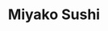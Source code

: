 ---
layout: place
title: "Miyako Sushi"
permalink: /new-york/new-york/miyako-sushi.html
stateAbbr: NY
stateName: New York
cityName: New York
place_id: ChIJg0Bl54JYwokR8k8qF8pW-eI
photos:
  - name: >-
      places/ChIJg0Bl54JYwokR8k8qF8pW-eI/photos/AeeoHcJK0_iZ0F8HpryV7usbZyILZ1msWk1e1orw9dIxkh6SCpLDxFxnNrt3RCGuy8MH1GW1li1_Vmow9MSCHE-78G6VJtampx1ybIdZZYWQ8UFCcPzuWibXu2hMUT47y5ohLSVkwXAjhRb5B8AcsSfM0PbZe6kf9Xl3hssLdBzGpMD-FrFXS4W8iqIPb2xoja_eJl0Esg2o1i7YMxJTFh_uLQtJgOtFauXcvChX03rGF4uRDDFQMl0g_yKpG1dhDMk4yhkPC5butetFuc1sMyHgjkW5D2IOi6nSZLFfNaY18JgMQmXc8fQQrOE55p9z7-stBooPnWKHJrhlrC-h-ZyYkkX4dH3HSBhVa5n7kaNUPJTD7YKxE9vDOnBk6clOxDZu8eNb9hz4HSi5MNoLTmT3pt2cTcdKMjVU7qvj1TDaI5kI7w
    widthPx: 4032
    heightPx: 1816
    authorAttributions:
      - displayName: Wade
        uri: https://maps.google.com/maps/contrib/118084873425483273122
        photoUri: >-
          https://lh3.googleusercontent.com/a-/ALV-UjVGPBfsCHg67qInmXh0_ThYQS5s1YfRN-U6QWWH04xe9Y5KUGs-pQ=s100-p-k-no-mo
    flagContentUri: >-
      https://www.google.com/local/imagery/report/?cb_client=maps_api_places.places_api&image_key=!1e10!2sCIHM0ogKEICAgIDqobuaCw&hl=en-US
    googleMapsUri: >-
      https://www.google.com/maps/place//data=!3m4!1e2!3m2!1sCIHM0ogKEICAgIDqobuaCw!2e10!4m2!3m1!1s0x89c25882e7654083:0xe2f956ca172a4ff2
  - name: >-
      places/ChIJg0Bl54JYwokR8k8qF8pW-eI/photos/AeeoHcLmhqhPbPeDJDEf7MU8Ky_0O9Kh4JC8Trx0ZU5J8tM8cOQ39xR45E62PNKRpRzfofs06tdXcl3fdm0KEvbwqookNSDuuMXvlL2OGoATh7m6VROv33DyQMxhTlbZf2OnE0ib2BatSweJ-_-PBfDTToxmFRmhACYTO5IzTeAFLHDHcJhqul4dmi4XknVK-_ga7ud-EcoKbNqpWKen2Z_2kIYQwCqMBvfKBtbwAQXRcLoeNmwRnlvh6A5yxSm11QmG-wv0NyR3lAY3Iayh1coblKEnhsGoxlhbn45D3zDYNlB1O3Pc2pdPpT9CxXq4w2uIQUpRia_aIMitp-jpWnhBYHasfXwTkX-DpZVnEhZG9LaZT4eRseKOV_xrXSEakuAKjLLcmuniHQi7Aq0_T0sWFonkSMa1i2UtpdnAoT-Ai9I2oA
    widthPx: 3264
    heightPx: 2448
    authorAttributions:
      - displayName: Norma Justin
        uri: https://maps.google.com/maps/contrib/105381790195130034957
        photoUri: >-
          https://lh3.googleusercontent.com/a-/ALV-UjXoZ8GsrRr6F0roBCBAKMqHPIVBPuThImTQVUOuBJuRZT4K7fK7Jg=s100-p-k-no-mo
    flagContentUri: >-
      https://www.google.com/local/imagery/report/?cb_client=maps_api_places.places_api&image_key=!1e10!2sCIHM0ogKEICAgIC43qjpAw&hl=en-US
    googleMapsUri: >-
      https://www.google.com/maps/place//data=!3m4!1e2!3m2!1sCIHM0ogKEICAgIC43qjpAw!2e10!4m2!3m1!1s0x89c25882e7654083:0xe2f956ca172a4ff2
  - name: >-
      places/ChIJg0Bl54JYwokR8k8qF8pW-eI/photos/AeeoHcJTFE9OCqhACZcJj-YU82_0wmlbGspaSSGmqEJL--QprJUCPKcC_RmDvMRuXoFFOoXKs-279b7Ak9SNVNFhue6ZDQC_knU340YgWahoMxPMyQ4JesUyqtpTsOTY4x_yeGs0RO1ZGasY8Jr5pvUETc0KMFRk9ElJP3QTIr-JVGr4JDrUPsdrmA8qMPnGjTyXx3H_w_Bs1eFLWCxLhHwGfP-ddMf_Rv--bbcaGjAVODDUPqYj1gIcyc0-WVpotXLxLIFCk1zlbutLNVcH0k5ByV0Fsz4XWZfpxF9vLjKwfpet8AVBIyN5W7pJ6Tux45tnNimZ2gxLVnbYFuWzv4LTxT40PEJIbxTan9Nydpb4vIcaDayvq0EhZyXuxuBw1z3tcE9SPGEABqTNnovGLpTWMATAHZdZ-uGDrMazRcqinWI
    widthPx: 2208
    heightPx: 1242
    authorAttributions:
      - displayName: Sai Preetham Basana
        uri: https://maps.google.com/maps/contrib/112565749726593957882
        photoUri: >-
          https://lh3.googleusercontent.com/a-/ALV-UjWVua7_5p9Q1QhWUDY9S6A5cuIaV7TAqGcRlaroxUljq_seanlv=s100-p-k-no-mo
    flagContentUri: >-
      https://www.google.com/local/imagery/report/?cb_client=maps_api_places.places_api&image_key=!1e10!2sCIHM0ogKEICAgMCwrIayKw&hl=en-US
    googleMapsUri: >-
      https://www.google.com/maps/place//data=!3m4!1e2!3m2!1sCIHM0ogKEICAgMCwrIayKw!2e10!4m2!3m1!1s0x89c25882e7654083:0xe2f956ca172a4ff2
  - name: >-
      places/ChIJg0Bl54JYwokR8k8qF8pW-eI/photos/AeeoHcIZZXfw_q6cmLfQ85wdvXdK1RAwJ7VcV1m-rBu8aV1mqLYTei93XzvNxgBcBpoS9Bae7LdB1aioWubYtL7W2jI-bI1-xd0whU7SrlgyqKy2duNqJZwsexZOrv5TVDL5KCTQCE9CfIaD0dJIxo_3qojrstLm-LamI6pnKOHiflm2vqbcEKEdXDBX2h1rPAXcSII1AxSpeq6dw0lcSX7RkKzl6WN8DxTsgk-AEiry2ZdzwZrTXxkz-0ROR8-SBQwfpQBv5h8jF0LnWw_npJpjb0LgndJLduWLA_NmkV9gTZJETID1hgv2Iwr0wYSpVF4arakc_KNbzbS5yakopxlJP3mt-ekAQMAUtH6KYlAZbXuYYUSmnb4enJZDIirHzmnzQD4BUTGoloIlKV1x8PoI-pJPBL2W0LmxfPVZuOU8dxamx8aZ
    widthPx: 1600
    heightPx: 1200
    authorAttributions:
      - displayName: Leo Zou
        uri: https://maps.google.com/maps/contrib/103905411015788661140
        photoUri: >-
          https://lh3.googleusercontent.com/a-/ALV-UjXvXW2noCfr0Oi_W8jRHtPfXMMxjc7qSiBZAaUP32tsUkkxOYF-=s100-p-k-no-mo
    flagContentUri: >-
      https://www.google.com/local/imagery/report/?cb_client=maps_api_places.places_api&image_key=!1e10!2sCIHM0ogKEICAgICr1vyv5gE&hl=en-US
    googleMapsUri: >-
      https://www.google.com/maps/place//data=!3m4!1e2!3m2!1sCIHM0ogKEICAgICr1vyv5gE!2e10!4m2!3m1!1s0x89c25882e7654083:0xe2f956ca172a4ff2
  - name: >-
      places/ChIJg0Bl54JYwokR8k8qF8pW-eI/photos/AeeoHcKNa3Ctm5BtbubAqbwd9fUUaEi6rCkgXUBYflIVbc4GI3ZcCWpvSBGXX2tceZxsrXnJKNiDWk8ohqyLsuC4Dr5Eb3c5V0Adb2TM4ZL8VxWeaTdUFRykIMuvDEi_RlmVv9_QDR6zqhYRgUwgT4w2JVr3dtLN0PO4wT0S2zw06hnS9_Flk7J0PBt1j1R4Y5FzFzz2gDd2fd7OloZItENa8au3THT7U4KR34lMY2-o38ubuGrn9Cb6yJNYxjrdcozAlSaaJHKfTE0BkAARjbhxwQ4DTv5BYIMwxAgLGyYeUvxwTY-qsCDDwVqOljJ0mxdpRwuYlgv-liqydZ26rbegiZaSupbEFyhHPmHz0aKcRU36Jz8EE66GILkSaH_0kYAYeb48WZ7nxZP-ZehDxtuLNmnj4QAPAsI3msDQdhMveRGj0Id2
    widthPx: 4032
    heightPx: 3024
    authorAttributions:
      - displayName: Kamera Hadnot
        uri: https://maps.google.com/maps/contrib/117182414501023052715
        photoUri: >-
          https://lh3.googleusercontent.com/a-/ALV-UjXrleZ1fuMR8jcROqVQ-TtuLnM_Qlg4sBgJJ35Cy9mi0r-TLo8m=s100-p-k-no-mo
    flagContentUri: >-
      https://www.google.com/local/imagery/report/?cb_client=maps_api_places.places_api&image_key=!1e10!2sCIHM0ogKEICAgIDrqrq-ggE&hl=en-US
    googleMapsUri: >-
      https://www.google.com/maps/place//data=!3m4!1e2!3m2!1sCIHM0ogKEICAgIDrqrq-ggE!2e10!4m2!3m1!1s0x89c25882e7654083:0xe2f956ca172a4ff2
  - name: >-
      places/ChIJg0Bl54JYwokR8k8qF8pW-eI/photos/AeeoHcLE2tM3Dsdr0bsC3XYyepDUgpC5XMDf2fu6NSwCj2NbQHyIuqzX7ObhDMb2RfRhz6WfV-WF_mTtk6NIwUP7Qv7MnMau_4dcGMfDo6vY33yFHeYCiLumvcrmh40EGMiIuq9xTyMV91gmUNikF1VCukVokixznUa1UZJRlrKMlPchrWTg9PX2gOUScVLTKyczOeo8e08-W6EDXNg8hsgnKnDFDKLAsf0IMOPZW4G8NS3lYvFSzZbTkSdDtT1Da-oEBQGQ6IYccaVPVSSjsDl6Je4Y4dRZ6hGwtdyBdOdKb_oWbYv7Ka3ZkJUtyiKDgRRg9tvkHOrt4MYXSWR-tDzThcqM9pUM8dPT0olripMn228RPkVmiIhhuqv8NHgLaP6txqdTurM1RXAWGpNI0MAgtkfUKMRdvj8q1MWSOaTgxM8FFA
    widthPx: 4128
    heightPx: 3096
    authorAttributions:
      - displayName: Norma Justin
        uri: https://maps.google.com/maps/contrib/105381790195130034957
        photoUri: >-
          https://lh3.googleusercontent.com/a-/ALV-UjXoZ8GsrRr6F0roBCBAKMqHPIVBPuThImTQVUOuBJuRZT4K7fK7Jg=s100-p-k-no-mo
    flagContentUri: >-
      https://www.google.com/local/imagery/report/?cb_client=maps_api_places.places_api&image_key=!1e10!2sCIHM0ogKEICAgID064SQOQ&hl=en-US
    googleMapsUri: >-
      https://www.google.com/maps/place//data=!3m4!1e2!3m2!1sCIHM0ogKEICAgID064SQOQ!2e10!4m2!3m1!1s0x89c25882e7654083:0xe2f956ca172a4ff2
  - name: >-
      places/ChIJg0Bl54JYwokR8k8qF8pW-eI/photos/AeeoHcLqdUmmLSirpiz3GNrPF4It47hC9rNZpgFeBYwLBGhwqehAE3dwZpaASzkNqRKLaS6jJ-VJi65B6pwDuB3JhHmPgtAgmN7z4fcgc8EbrjX3rkCOrwHad9jhgR08ShfzNkSNFrvT-hEtLCluBDxSzrjKizFtWuyMGDJfiXAE0msWVfC1nL3LM8SAAp5R3IF9BKn5KCVqczxWHjDvc0xM5ul8PPscv_aVZMn42nam8N9xVuv_d4rXp9ZlxvUU4YRiVYZHUaM2Wit3HjilIrEgFctOKqhag9HDchYY2b3S0sghqkZiT3efuoczj7JVgPRJpDSeYFxcc-OoBIXpk4jr_ScLXxsBO4mf3i9K1fPsod4YbV0UyhbFDh6bl9mW-4EidseJFQwLvS3c-NN0CXqaVB6gXqGvDBs2l13VvuX1GZk
    widthPx: 1125
    heightPx: 1500
    authorAttributions:
      - displayName: Eric Engel
        uri: https://maps.google.com/maps/contrib/116223924273053560926
        photoUri: >-
          https://lh3.googleusercontent.com/a-/ALV-UjVrWp-OqS2uraJT_XOss-CBSF5eDQMZRPXbvgtLCK1ZrxBmGP2Hig=s100-p-k-no-mo
    flagContentUri: >-
      https://www.google.com/local/imagery/report/?cb_client=maps_api_places.places_api&image_key=!1e10!2sCIHM0ogKEICAgICJ9N7uFQ&hl=en-US
    googleMapsUri: >-
      https://www.google.com/maps/place//data=!3m4!1e2!3m2!1sCIHM0ogKEICAgICJ9N7uFQ!2e10!4m2!3m1!1s0x89c25882e7654083:0xe2f956ca172a4ff2
  - name: >-
      places/ChIJg0Bl54JYwokR8k8qF8pW-eI/photos/AeeoHcJ30zbPx8n3HiKP7KdbDac3oBEhthgET1C0UoDPNySTLMz5RyEH_TDsAk-JZ_wPK0Nf1LNAEBcudiaFRJC_Va0EFq179vj0lrpF2PzcCEQgEoqb24q1oVr_o3wdYvAQaNAWTUZXxBdYm034CbzJAW8QACUg4vHnHPrHFeADCJBov0roUspl1D3UgmJ3c8n6lWemV1SrAzD9QSKSDNJSC3Ps2viAUHoZ3AVtA0MmjAK3JRW9HSPrzFhtWIaOq8_9qurOrXRWgHcjl5FkxFw-Bbn0Ku8K0AyEZ9YYV8L_CWTgSNHtH6DZdGloxfyp7KoDTpCOnk32HNc5fW_uwRNSZNefBId2dEIM3t24NeasL2TRVVAjyg8pFbX1oTT2ekhVzaBbZ-xVT3E7MHDsjNCW0wrzp8ttoqJlua27vBQhwCW1yA
    widthPx: 3024
    heightPx: 4032
    authorAttributions:
      - displayName: Treasure Hunter
        uri: https://maps.google.com/maps/contrib/105202833525646186787
        photoUri: >-
          https://lh3.googleusercontent.com/a/ACg8ocIZ9hCgVdSeQATKNd_LYLiJWCZbuImFYAPEU2gGK7RZqXePqQ=s100-p-k-no-mo
    flagContentUri: >-
      https://www.google.com/local/imagery/report/?cb_client=maps_api_places.places_api&image_key=!1e10!2sCIHM0ogKEICAgID7yNundw&hl=en-US
    googleMapsUri: >-
      https://www.google.com/maps/place//data=!3m4!1e2!3m2!1sCIHM0ogKEICAgID7yNundw!2e10!4m2!3m1!1s0x89c25882e7654083:0xe2f956ca172a4ff2
  - name: >-
      places/ChIJg0Bl54JYwokR8k8qF8pW-eI/photos/AeeoHcJ-rJ1nEKmWvK0tGEpj7UDMnnw6XhSWgophO46BayU0hMg83zLc0yUSIuJXY_qWGFwUZGuc7as2RRJG9e6b6ZhACYPX3EXq8wXkC2D_qEjw-YgK3WVIy-MRVcHxFiJZEP_DH6Y4iwqvWwPnhcEY_0h3ysMO9qYmlbOXX0cvCKCihHz-EU4mr6l4dRGThYE-yY9fhRxz_jESUlAJp_f6LIFKTqUB3dV0wIW1pNPrXlmk-sjYlKd8Zb3iCVNoNaZE6Z7ISeZBLTRsN0NNrkocsfw5BRbX1jGBqglwHEUrUgW4wNEoH14rWS9hS6jNCq99ElmXESdCrdVGOF8ZQKUDq42WVhap52kCjKYIzCCBmPoSx_mxX0PQQPm8yukw2acMA7_LYqG41wH8IWWVACr7RcGWi1UlyEVmKiadFOuO9iu3AQ
    widthPx: 3000
    heightPx: 4000
    authorAttributions:
      - displayName: Jerry Pareja
        uri: https://maps.google.com/maps/contrib/108224668841726593375
        photoUri: >-
          https://lh3.googleusercontent.com/a-/ALV-UjUhTHgLTmTIv0BeqZiCMRJQweisa_qOBXjX_Z-QvXHau846qqE=s100-p-k-no-mo
    flagContentUri: >-
      https://www.google.com/local/imagery/report/?cb_client=maps_api_places.places_api&image_key=!1e10!2sCIHM0ogKEICAgIClrZORLw&hl=en-US
    googleMapsUri: >-
      https://www.google.com/maps/place//data=!3m4!1e2!3m2!1sCIHM0ogKEICAgIClrZORLw!2e10!4m2!3m1!1s0x89c25882e7654083:0xe2f956ca172a4ff2
  - name: >-
      places/ChIJg0Bl54JYwokR8k8qF8pW-eI/photos/AeeoHcLrk4NEqp2Mpzg-6caqv2qn9g3nQAXUFSk1sTadyD2SdTvY6esX-wIKe2ZqrhreozcgM0Zjemc0acfjZ_BU6moK_QD0tKtN3TfG0DzxUkS5YdRCDjmIEwtDumEYmjAMKVp4eeKfnu6cjrLaff74pffWm2QWsq2YmsHCGMYk4oo6JDjpZH9rfLNUrHLTBRKCzjn-k9p7G3WLGGX1xx3OAESWaU_bVU_kG6Rux4g8SgTwCfMiqvl4NwsofMJ-fj4Bi-MhFxNdHzkz7UcUjhHzhTyd-4X2KIqTBZCmWXTZyyuC9xnXSDaKtYuVHKCHofFgVfiJnjNjgPCuY2k3h3xW3OaprulksGIwxzkwhjGi3wXttEa0lpkV6IX2S9EynQlHa4GekbaJuLU45zK9YOgrlXhkUlf6S7d_xdQ8NUETvP7Ch6WL
    widthPx: 4800
    heightPx: 2700
    authorAttributions:
      - displayName: Phillipo Sexsione
        uri: https://maps.google.com/maps/contrib/101990790914132231617
        photoUri: >-
          https://lh3.googleusercontent.com/a-/ALV-UjUlE3ksr_0BSeIJjyP46NNeTgXNlfMgNhx0mIO33QXaVKPP7JN-SQ=s100-p-k-no-mo
    flagContentUri: >-
      https://www.google.com/local/imagery/report/?cb_client=maps_api_places.places_api&image_key=!1e10!2sCIHM0ogKEICAgICEgc2B4wE&hl=en-US
    googleMapsUri: >-
      https://www.google.com/maps/place//data=!3m4!1e2!3m2!1sCIHM0ogKEICAgICEgc2B4wE!2e10!4m2!3m1!1s0x89c25882e7654083:0xe2f956ca172a4ff2
address: 642 Amsterdam Ave, New York, NY 10025, USA
street: 642 Amsterdam Ave
city: New York
state: NY
zip: '10025'
country: USA
neighborhood: null
latitude: '40.791138'
longitude: '-73.972750'
accessibility_options:
  wheelchairAccessibleParking: false
  wheelchairAccessibleEntrance: true
business_status: OPERATIONAL
name: Miyako Sushi
google_maps_links:
  directionsUri: >-
    https://www.google.com/maps/dir//''/data=!4m7!4m6!1m1!4e2!1m2!1m1!1s0x89c25882e7654083:0xe2f956ca172a4ff2!3e0
  placeUri: https://maps.google.com/?cid=16355198947744698354
  writeAReviewUri: >-
    https://www.google.com/maps/place//data=!4m3!3m2!1s0x89c25882e7654083:0xe2f956ca172a4ff2!12e1
  reviewsUri: >-
    https://www.google.com/maps/place//data=!4m4!3m3!1s0x89c25882e7654083:0xe2f956ca172a4ff2!9m1!1b1
  photosUri: >-
    https://www.google.com/maps/place//data=!4m3!3m2!1s0x89c25882e7654083:0xe2f956ca172a4ff2!10e5
primary_type: Japanese Restaurant
opening_hours:
  regular: null
  current: null
secondary_opening_hours:
  regular:
    weekdayDescriptions: null
    type: null
  current:
    weekdayDescriptions: null
    type: null
phone: null
price_level: null
price_range: null
rating: null
rating_count: 0
website: null
description: null
reviews: null
parking_options: null
payment_options: null
allow_dogs: null
curbside_pickup: null
delivery: null
dine_in: null
good_for_children: null
good_for_groups: null
good_for_sports: null
live_music: null
menu_for_children: null
outdoor_seating: null
reservable: null
restroom: null
serves_beer: null
serves_breakfast: null
serves_brunch: null
serves_cocktails: null
serves_coffee: null
serves_dinner: null
serves_dessert: null
serves_lunch: null
serves_vegetarian_food: null
serves_wine: null
takeout: null

---
